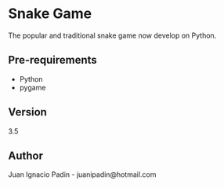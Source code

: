 <h1>Snake Game</h1>
The popular and traditional snake game now develop on Python.

<h2>Pre-requirements</h2>
<ul>
<li>Python</li>
<li>pygame</li>
</ul>

<h2>Version</h2>
3.5

<h2>Author</h2>
Juan Ignacio Padin - juanipadin@hotmail.com
